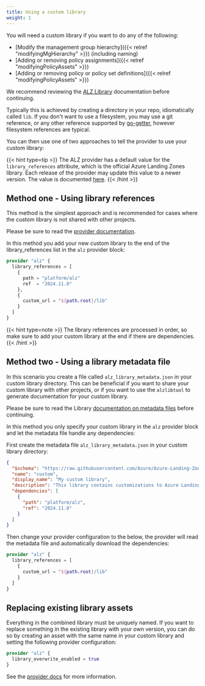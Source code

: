 ```yaml
---
title: Using a custom library
weight: 1
---
```


You will need a custom library if you want to do any of the following:

- [Modify the management group hierarchy]({{< relref "modifyingMgHierarchy" >}}) (including naming)
- [Adding or removing policy assignments]({{< relref "modifyingPolicyAssets" >}})
- [Adding or removing policy or policy set definitions]({{< relref "modifyingPolicyAssets" >}})

We recommend reviewing the [ALZ Library](https://azure.github.io/Azure-Landing-Zones-Library/) documentation before continuing.

Typically this is achieved by creating a directory in your repo, idiomatically called `lib`.
If you don't want to use a filesystem, you may use a git reference, or any other reference supported by [go-getter](https://github.com/hashicorp/go-getter), however filesystem references are typical.

You can then use one of two approaches to tell the provider to use your custom library:

{{< hint type=tip >}}
The ALZ provider has a default value for the `library_references` attribute, which is the official Azure Landing Zones library.
Each release of the provider may update this value to a newer version.
The value is documented [here](https://registry.terraform.io/providers/Azure/alz/latest/docs#library_references-1).
{{< /hint >}}

## Method one - Using library references

This method is the simplest approach and is recommended for cases where the custom library is not shared with other projects.

Please be sure to read the [provider documentation](https://registry.terraform.io/providers/Azure/alz/latest/docs#nestedatt--library_references).

In this method you add your new custom library to the end of the library_references list in the `alz` provider block:

```terraform
provider "alz" {
  library_references = [
    {
      path = "platform/alz"
      ref  = "2024.11.0"
    },
    {
      custom_url = "${path.root}/lib"
    }
  ]
}
```

{{< hint type=note >}}
The library references are processed in order, so make sure to add your custom library at the end if there are dependencies.
{{< /hint >}}

## Method two - Using a library metadata file

In this scenario you create a file called `alz_library_metadata.json` in your custom library directory.
This can be beneficial if you want to share your custom library with other projects, or if you want to use the `alzlibtool` to generate documentation for your custom library.

Please be sure to read the Library [documentation on metadata files](https://azure.github.io/Azure-Landing-Zones-Library/assets/metadata/) before continuing.

In this method you only specify your custom library in the `alz` provider block and let the metadata file handle any dependencies:

First create the metadata file `alz_library_metadata.json` in your custom library directory:

```json
{
  "$schema": "https://raw.githubusercontent.com/Azure/Azure-Landing-Zones-Library/main/schemas/library_metadata.json",
  "name": "custom",
  "display_name": "My custom library",
  "description": "This library contains customizations to Azure Landing Zones.",
  "dependencies": [
    {
      "path": "platform/alz",
      "ref": "2024.11.0"
    }
  ]
}
```

Then change your provider configuration to the below, the provider will read the metadata file and automatically download the dependencies:

```terraform
provider "alz" {
  library_references = [
    {
      custom_url = "${path.root}/lib"
    }
  ]
}
```

## Replacing existing library assets

Everything in the combined library must be uniquely named.
If you want to replace something in the existing library with your own version, you can do so by creating an asset with the same name in your custom library and setting the following provider configuration:

```terraform
provider "alz" {
  library_overwrite_enabled = true
}
```

See the [provider docs](https://registry.terraform.io/providers/Azure/alz/latest/docs#library_overwrite_enabled-1) for more information.
